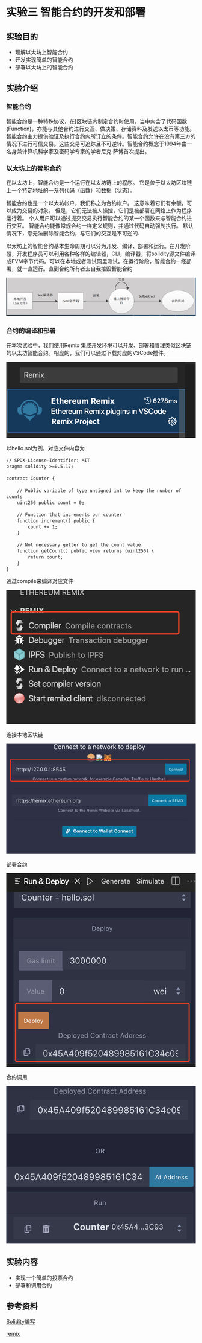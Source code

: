 # 实验三 智能合约的开发和部署

## 实验目的

- 理解以太坊上智能合约
- 开发实现简单的智能合约
- 部署以太坊上的智能合约

## 实验介绍

### 智能合约

智能合约是一种特殊协议，在[区块链内制定合约时使用，当中内含了代码函数 (Function)，亦能与其他合约进行交互、做决策、存储资料及发送以太币等功能。智能合约主力提供验证及执行合约内所订立的条件。智能合约允许在没有第三方的情况下进行可信交易。这些交易可追踪且不可逆转。智能合约概念于1994年由一名身兼计算机科学家及密码学专家的学者尼克·萨博首次提出。

### 以太坊上的智能合约

在以太坊上，智能合约是一个运行在以太坊链上的程序。 它是位于以太坊区块链上一个特定地址的一系列代码（函数）和数据（状态）。

智能合约也是一个以太坊帐户，我们称之为合约帐户。 这意味着它们有余额，可以成为交易的对象。 但是，它们无法被人操控，它们是被部署在网络上作为程序运行着。 个人用户可以通过提交交易执行智能合约的某一个函数来与智能合约进行交互。 智能合约能像常规合约一样定义规则，并通过代码自动强制执行。 默认情况下，您无法删除智能合约，与它们的交互是不可逆的.

以太坊上的智能合约基本生命周期可以分为开发、编译、部署和运行。在开发阶段，开发程序员可以利用各种各样的编辑器，CLI，编译器，将solidity源文件编译成EVM字节代码。可以在本地或者测试网里测试。在运行阶段，智能合约一经部署，就一直运行。直到合约所有者去自我摧毁智能合约

![image-20230610191810440](./fig/lifecycle.png)

### 合约的编译和部署

在本次试验中，我们使用Remix 集成开发环境可以开发、部署和管理类似区块链的以太坊智能合约。相应的，我们可以通过下载对应的VSCode插件。

![](./fig/Remix.png)

以hello.sol为例，对应文件内容为

```
// SPDX-License-Identifier: MIT
pragma solidity >=0.5.17;

contract Counter {

    // Public variable of type unsigned int to keep the number of counts
    uint256 public count = 0;

    // Function that increments our counter
    function increment() public {
        count += 1;
    }

    // Not necessary getter to get the count value
    function getCount() public view returns (uint256) {
        return count;
    }
}
```

通过compile来编译对应文件

![](./fig/compile.png)

连接本地区块链

![image-20230612144222718](./fig/connect.png)

部署合约

![image-20230610194050293](./fig/deploy.png)

合约调用

![image-20230610194152927](./fig/call.png)

## 实验内容

- 实现一个简单的投票合约
- 部署和调用合约

## 参考资料

[Solidity编写](https://docs.soliditylang.org/zh/v0.8.17/introduction-to-smart-contracts.html)

[remix](https://remix.ethereum.org/)